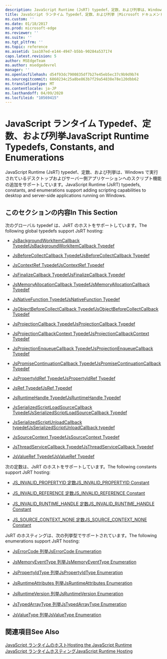 ```yaml
---
description: JavaScript Runtime (JsRT) typedef、定数、および列挙は、Windows で実行されているデスクトップおよびサーバー側アプリケーションへのスクリプト機能の追加をサポートしています。
title: JavaScript ランタイム Typedef、定数、および列挙 |Microsoft ドキュメント
ms.custom: ''
ms.date: 01/18/2017
ms.prod: microsoft-edge
ms.reviewer: ''
ms.suite: ''
ms.tgt_pltfrm: ''
ms.topic: reference
ms.assetid: 1aa107ed-e144-4947-b5bb-90284a537174
caps.latest.revision: 5
author: MSEdgeTeam
ms.author: msedgedevrel
manager: ''
ms.openlocfilehash: d54f93dc7900835df7b27e45eb5ec37c9b9d9b74
ms.sourcegitcommit: 6860234c25a8be863b7f29a54838e78e120dbb62
ms.translationtype: MT
ms.contentlocale: ja-JP
ms.lasthandoff: 04/09/2020
ms.locfileid: "10569415"
---
```

# <span data-ttu-id="e4756-103">JavaScript ランタイム Typedef、定数、および列挙</span><span class="sxs-lookup"><span data-stu-id="e4756-103">JavaScript Runtime Typedefs, Constants, and Enumerations</span></span>
<span data-ttu-id="e4756-104">JavaScript Runtime (JsRT) typedef、定数、および列挙は、Windows で実行されているデスクトップおよびサーバー側アプリケーションへのスクリプト機能の追加をサポートしています。</span><span class="sxs-lookup"><span data-stu-id="e4756-104">JavaScript Runtime (JsRT) typedefs, constants, and enumerations support adding scripting capabilities to desktop and server-side applications running on Windows.</span></span>  
  
## <span data-ttu-id="e4756-105">このセクションの内容</span><span class="sxs-lookup"><span data-stu-id="e4756-105">In This Section</span></span>  
 <span data-ttu-id="e4756-106">次のグローバル typedef は、JsRT のホストをサポートしています。</span><span class="sxs-lookup"><span data-stu-id="e4756-106">The following global typedefs support JsRT hosting:</span></span>  
  
-   [<span data-ttu-id="e4756-107">JsBackgroundWorkItemCallback Typedef</span><span class="sxs-lookup"><span data-stu-id="e4756-107">JsBackgroundWorkItemCallback Typedef</span></span>](../chakra-hosting/jsbackgroundworkitemcallback-typedef.md)  
  
-   [<span data-ttu-id="e4756-108">JsBeforeCollectCallback Typedef</span><span class="sxs-lookup"><span data-stu-id="e4756-108">JsBeforeCollectCallback Typedef</span></span>](../chakra-hosting/jsbeforecollectcallback-typedef.md)  
  
-   [<span data-ttu-id="e4756-109">JsContextRef Typedef</span><span class="sxs-lookup"><span data-stu-id="e4756-109">JsContextRef Typedef</span></span>](../chakra-hosting/jscontextref-typedef.md)  
  
-   [<span data-ttu-id="e4756-110">JsFinalizeCallback Typedef</span><span class="sxs-lookup"><span data-stu-id="e4756-110">JsFinalizeCallback Typedef</span></span>](../chakra-hosting/jsfinalizecallback-typedef.md)  
  
-   [<span data-ttu-id="e4756-111">JsMemoryAllocationCallback Typedef</span><span class="sxs-lookup"><span data-stu-id="e4756-111">JsMemoryAllocationCallback Typedef</span></span>](../chakra-hosting/jsmemoryallocationcallback-typedef.md)  
  
-   [<span data-ttu-id="e4756-112">JsNativeFunction Typedef</span><span class="sxs-lookup"><span data-stu-id="e4756-112">JsNativeFunction Typedef</span></span>](../chakra-hosting/jsnativefunction-typedef.md)  
  
-   [<span data-ttu-id="e4756-113">JsObjectBeforeCollectCallback Typedef</span><span class="sxs-lookup"><span data-stu-id="e4756-113">JsObjectBeforeCollectCallback Typedef</span></span>](../chakra-hosting/jsobjectbeforecollectcallback-typedef.md)  
  
-   [<span data-ttu-id="e4756-114">JsProjectionCallback Typedef</span><span class="sxs-lookup"><span data-stu-id="e4756-114">JsProjectionCallback Typedef</span></span>](../chakra-hosting/jsprojectioncallback-typedef.md)  
  
-   [<span data-ttu-id="e4756-115">JsProjectionCallbackContext Typedef</span><span class="sxs-lookup"><span data-stu-id="e4756-115">JsProjectionCallbackContext Typedef</span></span>](../chakra-hosting/jsprojectioncallbackcontext-typedef.md)  
  
-   [<span data-ttu-id="e4756-116">JsProjectionEnqueueCallback Typedef</span><span class="sxs-lookup"><span data-stu-id="e4756-116">JsProjectionEnqueueCallback Typedef</span></span>](../chakra-hosting/jsprojectionenqueuecallback-typedef.md)  
  
-   [<span data-ttu-id="e4756-117">JsPromiseContinuationCallback Typedef</span><span class="sxs-lookup"><span data-stu-id="e4756-117">JsPromiseContinuationCallback Typedef</span></span>](../chakra-hosting/jspromisecontinuationcallback-typedef.md)  
  
-   [<span data-ttu-id="e4756-118">JsPropertyIdRef Typedef</span><span class="sxs-lookup"><span data-stu-id="e4756-118">JsPropertyIdRef Typedef</span></span>](../chakra-hosting/jspropertyidref-typedef.md)  
  
-   [<span data-ttu-id="e4756-119">JsRef Typedef</span><span class="sxs-lookup"><span data-stu-id="e4756-119">JsRef Typedef</span></span>](../chakra-hosting/jsref-typedef.md)  
  
-   [<span data-ttu-id="e4756-120">JsRuntimeHandle Typedef</span><span class="sxs-lookup"><span data-stu-id="e4756-120">JsRuntimeHandle Typedef</span></span>](../chakra-hosting/jsruntimehandle-typedef.md)  
  
-   [<span data-ttu-id="e4756-121">JsSerializedScriptLoadSourceCallback Typedef</span><span class="sxs-lookup"><span data-stu-id="e4756-121">JsSerializedScriptLoadSourceCallback Typedef</span></span>](../chakra-hosting/jsserializedscriptloadsourcecallback-typedef.md)  
  
-   [<span data-ttu-id="e4756-122">JsSerializedScriptUnloadCallback typedef</span><span class="sxs-lookup"><span data-stu-id="e4756-122">JsSerializedScriptUnloadCallback typedef</span></span>](../chakra-hosting/jsserializedscriptunloadcallback-typedef.md)  
  
-   [<span data-ttu-id="e4756-123">JsSourceContext Typedef</span><span class="sxs-lookup"><span data-stu-id="e4756-123">JsSourceContext Typedef</span></span>](../chakra-hosting/jssourcecontext-typedef.md)  
  
-   [<span data-ttu-id="e4756-124">JsThreadServiceCallback Typedef</span><span class="sxs-lookup"><span data-stu-id="e4756-124">JsThreadServiceCallback Typedef</span></span>](../chakra-hosting/jsthreadservicecallback-typedef.md)  
  
-   [<span data-ttu-id="e4756-125">JsValueRef Typedef</span><span class="sxs-lookup"><span data-stu-id="e4756-125">JsValueRef Typedef</span></span>](../chakra-hosting/jsvalueref-typedef.md)  
  
 <span data-ttu-id="e4756-126">次の定数は、JsRT のホストをサポートしています。</span><span class="sxs-lookup"><span data-stu-id="e4756-126">The following constants support JsRT hosting:</span></span>  
  
-   [<span data-ttu-id="e4756-127">JS_INVALID_PROPERTYID 定数</span><span class="sxs-lookup"><span data-stu-id="e4756-127">JS_INVALID_PROPERTYID Constant</span></span>](../chakra-hosting/js-invalid-propertyid-constant.md)  
  
-   [<span data-ttu-id="e4756-128">JS_INVALID_REFERENCE 定数</span><span class="sxs-lookup"><span data-stu-id="e4756-128">JS_INVALID_REFERENCE Constant</span></span>](../chakra-hosting/js-invalid-reference-constant.md)  
  
-   [<span data-ttu-id="e4756-129">JS_INVALID_RUNTIME_HANDLE 定数</span><span class="sxs-lookup"><span data-stu-id="e4756-129">JS_INVALID_RUNTIME_HANDLE Constant</span></span>](../chakra-hosting/js-invalid-runtime-handle-constant.md)  
  
-   [<span data-ttu-id="e4756-130">JS_SOURCE_CONTEXT_NONE 定数</span><span class="sxs-lookup"><span data-stu-id="e4756-130">JS_SOURCE_CONTEXT_NONE Constant</span></span>](../chakra-hosting/js-source-context-none-constant.md)  
  
 <span data-ttu-id="e4756-131">JsRT のホスティングは、次の列挙型でサポートされています。</span><span class="sxs-lookup"><span data-stu-id="e4756-131">The following enumerations support JsRT hosting:</span></span>  
  
-   [<span data-ttu-id="e4756-132">JsErrorCode 列挙</span><span class="sxs-lookup"><span data-stu-id="e4756-132">JsErrorCode Enumeration</span></span>](../chakra-hosting/jserrorcode-enumeration.md)  
  
-   [<span data-ttu-id="e4756-133">JsMemoryEventType 列挙</span><span class="sxs-lookup"><span data-stu-id="e4756-133">JsMemoryEventType Enumeration</span></span>](../chakra-hosting/jsmemoryeventtype-enumeration.md)  
  
-   [<span data-ttu-id="e4756-134">JsPropertyIdType 列挙</span><span class="sxs-lookup"><span data-stu-id="e4756-134">JsPropertyIdType Enumeration</span></span>](../chakra-hosting/jspropertyidtype-enumeration.md)  
  
-   [<span data-ttu-id="e4756-135">JsRuntimeAttributes 列挙</span><span class="sxs-lookup"><span data-stu-id="e4756-135">JsRuntimeAttributes Enumeration</span></span>](../chakra-hosting/jsruntimeattributes-enumeration.md)  
  
-   [<span data-ttu-id="e4756-136">JsRuntimeVersion 列挙</span><span class="sxs-lookup"><span data-stu-id="e4756-136">JsRuntimeVersion Enumeration</span></span>](../chakra-hosting/jsruntimeversion-enumeration.md)  
  
-   [<span data-ttu-id="e4756-137">JsTypedArrayType 列挙</span><span class="sxs-lookup"><span data-stu-id="e4756-137">JsTypedArrayType Enumeration</span></span>](../chakra-hosting/jstypedarraytype-enumeration.md)  
  
-   [<span data-ttu-id="e4756-138">JsValueType 列挙</span><span class="sxs-lookup"><span data-stu-id="e4756-138">JsValueType Enumeration</span></span>](../chakra-hosting/jsvaluetype-enumeration.md)  
  
## <span data-ttu-id="e4756-139">関連項目</span><span class="sxs-lookup"><span data-stu-id="e4756-139">See Also</span></span>  
 [<span data-ttu-id="e4756-140">JavaScript ランタイムのホスト</span><span class="sxs-lookup"><span data-stu-id="e4756-140">Hosting the JavaScript Runtime</span></span>](../chakra-hosting/hosting-the-javascript-runtime.md)   
 [<span data-ttu-id="e4756-141">JavaScript ランタイムホスティング</span><span class="sxs-lookup"><span data-stu-id="e4756-141">JavaScript Runtime Hosting</span></span>](../javascript-runtime-hosting.md)